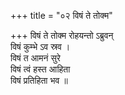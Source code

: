+++
title = "०२ विषं ते तोक्म"

+++
विषं ते तोक्म रोहयन्तो ऽब्रुवन्  
विषं कुम्भे ऽव स्रव ।  
विषं त आमनं सुरे  
विषं त्वं हस्त आहिता  
विषं प्रतिहिता भव ॥